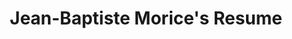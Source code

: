 ---
title     : "Jean-Baptiste Morice's Resume"
layout    : resume
permalink : /

# Top banner configuration
banner:
  background_default_color  : "#000"
  background_image_url      : "/assets/images/sponza.png"
  background_image_caption  : "Crytek Sponza scene rendered in Babylon.js"
  background_image_filter   : "0.3"
  id_picture_url            : /assets/images/id_picture.jpg
  hook_text                 : "Hi, I'm **Jean-Baptiste Morice** !"
  welcome_text              : "Welcome to my personal website."
  button_label              : "Learn more about me"
  button_url                : "#experiences"

# Intro block configuration
intro :
#  title_text: "Intro"
  text : "I am an engineering student at ESIR (École Supérieure d’Ingénieurs de Rennes). In 2018 I will hold an engineering degree in computer science specialized in computer graphics and digital image processing. I relish challenges and I am equally comfortable working in a team or on my own."
#  button_label: "Download my CV"
#  button_url: "#"

# Work experiences
experiences :
-   company_name        : SOGITEC
    company_location    : Bruz, France
    company_website_url : http://www.sogitec.com
    company_logo_url    : /assets/images/company_logo_sogitec.png
    position            : 3D Engine R&D Engineer Intern
    start_date          : June
    end_date            : September 2017
    short_summary       : "Evaluation of Vulkan as a replacement for OpenGL inside a 3D engine. Converted a subset of the engine and assessed the performance gain."
    detailed_summary    :
    timeline_icon_url   : /assets/images/timeline_icon_fighter_jet.png
    # TODO: <div>Icon made by <a href="https://www.flaticon.com/authors/dave-gandy" title="Dave Gandy">Dave Gandy</a> from <a href="https://www.flaticon.com/" title="Flaticon">www.flaticon.com</a> is licensed by <a href="http://creativecommons.org/licenses/by/3.0/" title="Creative Commons BY 3.0" target="_blank">CC 3.0 BY</a></div>

-   company_name        : FIT-SA
    company_location    : Rennes, France
    company_website_url : http://www.fitsa-group.com
    company_logo_url    : "/assets/images/company_logo_fit.png"
    position            : IT Project Manager Intern
    start_date          : June
    end_date            : August 2016
    short_summary       : "Initiated and planned a company wide improvement project for the company’s information system. Performed needs assessments and expressed functional specifications for the improvement of the actual enterprise resource planning software and for a future customer relationship management software."
    detailed_summary    :
    timeline_icon_url   : /assets/images/timeline_icon_milk_bottle.png
    #  TODO: <div>Icon made by <a href="http://www.freepik.com" title="Freepik">Freepik</a> from <a href="https://www.flaticon.com/" title="Flaticon">www.flaticon.com</a> is licensed by <a href="http://creativecommons.org/licenses/by/3.0/" title="Creative Commons BY 3.0" target="_blank">CC 3.0 BY</a></div>

-   company_name        : MPO France
    company_location    : Vilaines-La-Juhel, France
    company_website_url : https://www.mpo-international.com
    company_logo_url    : /assets/images/company_logo_mpo.png
    position            : Software Developer Intern
    start_date          : April
    end_date            : August 2015
    short_summary       : "Functional analysis, design and development of a software interface between a desktop publishing workflow engine and a manufacturing execution system."
    detailed_summary    :
    timeline_icon_url   : /assets/images/timeline_icon_vinyl_record.png
    # TODO: <div>Icon made by <a href="http://www.freepik.com" title="Freepik">Freepik</a> from <a href="https://www.flaticon.com/" title="Flaticon">www.flaticon.com</a> is licensed by <a href="http://creativecommons.org/licenses/by/3.0/" title="Creative Commons BY 3.0" target="_blank">CC 3.0 BY</a></div>

# Degrees
degrees :
-   degree             : Engineering Degree
    school_name        : École Supérieure d'Ingénieurs de Rennes (ESIR)
    school_website_url : https://esir.univ-rennes1.fr
    school_logo_url    : /assets/images/school_logo_esir.png
    school_location    : Rennes, France
    start_date         : 2015
    end_date           : 2018
    summary            : |
        French engineering degree in computer science with a strong specialization in computer graphics and digital image processing.
        

        **Courses :** digital image processing, computer graphics (real-time rendering, raycasting, global illumination...), machine learning, computer vision, video
        compression

-   degree             : Two year technical degree
    school_name        : Institut Universitaire de Technologie de Laval
    school_website_url : http://www.iut-laval.univ-lemans.fr
    school_logo_url    : /assets/images/school_logo_iut_laval.png
    school_location    : Laval, France
    start_date         : 2013
    end_date           : 2015
    summary            : |
        A two-year technical degree in computer science.
        
        
        **Courses :** information system analysis and development, programming, software
        engineering, database management, operating systems, network management

#Skills
skills :
-   name     : Programming
    color    : "#ff1744"
    keywords :
        - C
        - C++
        - Python
        - Java

-   name     : Graphics
    color    :
    keywords :
        - Unity
        - OpenGL
        - GLSL
        - Vulkan

-   name     : Personal
    color    :
    keywords :
        - Teamwork
        - Communication
        - Project Management
        - Agile Software Development

-   name     : Languages
    color    :
    keywords :
        - French
        - English

contact :
  catchphrase : "Do not hesitate to contact me !"
  instruction : "Send me an email at : "

# TODO: Maybe add these ?
# # Associations
# -   organization:
#     position:
#     startDate:
#     endDate:
#     summary:
#
# # Projects
# -   project:
#     role:
#     startDate:
#     endDate:
#     description: 

---